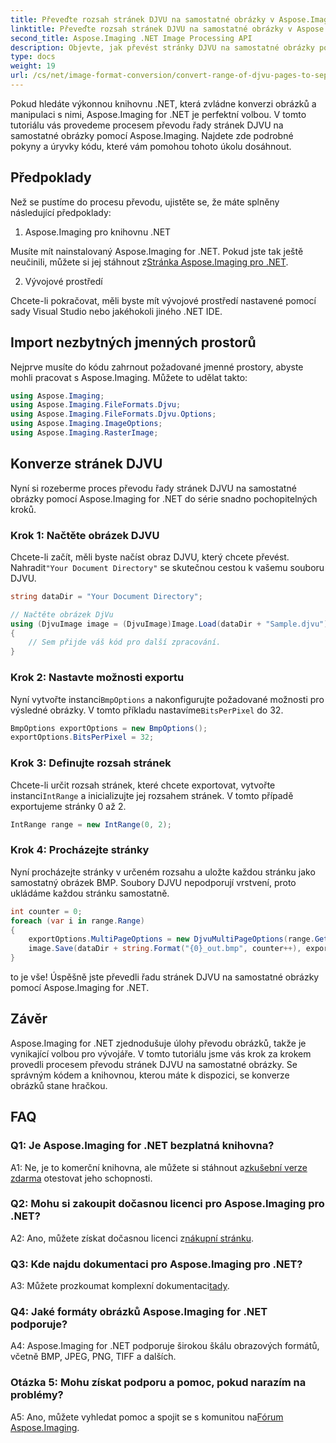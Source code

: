 ```yaml
---
title: Převeďte rozsah stránek DJVU na samostatné obrázky v Aspose.Imaging pro .NET
linktitle: Převeďte rozsah stránek DJVU na samostatné obrázky v Aspose.Imaging pro .NET
second_title: Aspose.Imaging .NET Image Processing API
description: Objevte, jak převést stránky DJVU na samostatné obrázky pomocí Aspose.Imaging pro .NET. Poskytuje podrobný průvodce, příklady kódu a časté dotazy.
type: docs
weight: 19
url: /cs/net/image-format-conversion/convert-range-of-djvu-pages-to-separate-images/
---
```

Pokud hledáte výkonnou knihovnu .NET, která zvládne konverzi obrázků a manipulaci s nimi, Aspose.Imaging for .NET je perfektní volbou. V tomto tutoriálu vás provedeme procesem převodu řady stránek DJVU na samostatné obrázky pomocí Aspose.Imaging. Najdete zde podrobné pokyny a úryvky kódu, které vám pomohou tohoto úkolu dosáhnout.

## Předpoklady

Než se pustíme do procesu převodu, ujistěte se, že máte splněny následující předpoklady:

1. Aspose.Imaging pro knihovnu .NET

 Musíte mít nainstalovaný Aspose.Imaging for .NET. Pokud jste tak ještě neučinili, můžete si jej stáhnout z[Stránka Aspose.Imaging pro .NET](https://releases.aspose.com/imaging/net/).

2. Vývojové prostředí

Chcete-li pokračovat, měli byste mít vývojové prostředí nastavené pomocí sady Visual Studio nebo jakéhokoli jiného .NET IDE.

## Import nezbytných jmenných prostorů

Nejprve musíte do kódu zahrnout požadované jmenné prostory, abyste mohli pracovat s Aspose.Imaging. Můžete to udělat takto:

```csharp
using Aspose.Imaging;
using Aspose.Imaging.FileFormats.Djvu;
using Aspose.Imaging.FileFormats.Djvu.Options;
using Aspose.Imaging.ImageOptions;
using Aspose.Imaging.RasterImage;
```

## Konverze stránek DJVU

Nyní si rozeberme proces převodu řady stránek DJVU na samostatné obrázky pomocí Aspose.Imaging for .NET do série snadno pochopitelných kroků.

### Krok 1: Načtěte obrázek DJVU

 Chcete-li začít, měli byste načíst obraz DJVU, který chcete převést. Nahradit`"Your Document Directory"` se skutečnou cestou k vašemu souboru DJVU.

```csharp
string dataDir = "Your Document Directory";

// Načtěte obrázek DjVu
using (DjvuImage image = (DjvuImage)Image.Load(dataDir + "Sample.djvu"))
{
    // Sem přijde váš kód pro další zpracování.
}
```

### Krok 2: Nastavte možnosti exportu

Nyní vytvořte instanci`BmpOptions` a nakonfigurujte požadované možnosti pro výsledné obrázky. V tomto příkladu nastavíme`BitsPerPixel` do 32.

```csharp
BmpOptions exportOptions = new BmpOptions();
exportOptions.BitsPerPixel = 32;
```

### Krok 3: Definujte rozsah stránek

 Chcete-li určit rozsah stránek, které chcete exportovat, vytvořte instanci`IntRange` a inicializujte jej rozsahem stránek. V tomto případě exportujeme stránky 0 až 2.

```csharp
IntRange range = new IntRange(0, 2);
```

### Krok 4: Procházejte stránky

Nyní procházejte stránky v určeném rozsahu a uložte každou stránku jako samostatný obrázek BMP. Soubory DJVU nepodporují vrstvení, proto ukládáme každou stránku samostatně.

```csharp
int counter = 0;
foreach (var i in range.Range)
{
    exportOptions.MultiPageOptions = new DjvuMultiPageOptions(range.GetArrayOneItemFromIndex(counter));
    image.Save(dataDir + string.Format("{0}_out.bmp", counter++), exportOptions);
}
```

to je vše! Úspěšně jste převedli řadu stránek DJVU na samostatné obrázky pomocí Aspose.Imaging for .NET.

## Závěr

Aspose.Imaging for .NET zjednodušuje úlohy převodu obrázků, takže je vynikající volbou pro vývojáře. V tomto tutoriálu jsme vás krok za krokem provedli procesem převodu stránek DJVU na samostatné obrázky. Se správným kódem a knihovnou, kterou máte k dispozici, se konverze obrázků stane hračkou.

## FAQ

### Q1: Je Aspose.Imaging for .NET bezplatná knihovna?

 A1: Ne, je to komerční knihovna, ale můžete si stáhnout a[zkušební verze zdarma](https://releases.aspose.com/) otestovat jeho schopnosti.

### Q2: Mohu si zakoupit dočasnou licenci pro Aspose.Imaging pro .NET?

 A2: Ano, můžete získat dočasnou licenci z[nákupní stránku](https://purchase.aspose.com/temporary-license/).

### Q3: Kde najdu dokumentaci pro Aspose.Imaging pro .NET?

 A3: Můžete prozkoumat komplexní dokumentaci[tady](https://reference.aspose.com/imaging/net/).

### Q4: Jaké formáty obrázků Aspose.Imaging for .NET podporuje?

A4: Aspose.Imaging for .NET podporuje širokou škálu obrazových formátů, včetně BMP, JPEG, PNG, TIFF a dalších.

### Otázka 5: Mohu získat podporu a pomoc, pokud narazím na problémy?

 A5: Ano, můžete vyhledat pomoc a spojit se s komunitou na[Fórum Aspose.Imaging](https://forum.aspose.com/).